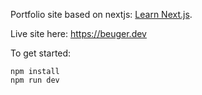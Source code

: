 Portfolio site based on nextjs: [Learn Next.js](https://nextjs.org/learn).

Live site here: https://beuger.dev

To get started:
```
npm install
npm run dev
```
